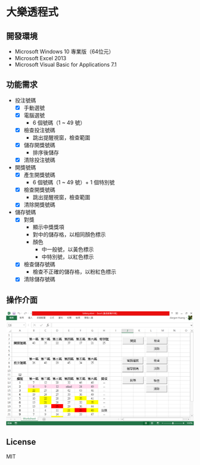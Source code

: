 # 大樂透程式

## 開發環境

- Microsoft Windows 10 專業版（64位元）
- Microsoft Excel 2013
- Microsoft Visual Basic for Applications 7.1

## 功能需求

- 投注號碼
	- [x] 手動選號
	- [x] 電腦選號
		- 6 個號碼（1 ~ 49 號）
	- [x] 檢查投注號碼
		- 跳出提醒視窗，檢查範圍
	- [x] 儲存開獎號碼
		- 排序後儲存
	- [x] 清除投注號碼
- 開獎號碼
	- [x] 產生開獎號碼
		- 6 個號碼（1 ~ 49 號）+ 1 個特別號
	- [x] 檢查開獎號碼
		- 跳出提醒視窗，檢查範圍
	- [x] 清除開獎號碼
- 儲存號碼
	- [x] 對獎
		- 顯示中獎獎項
		- 對中的儲存格，以相同顏色標示
		- 顏色
			- 中一般號，以黃色標示
			- 中特別號，以紅色標示
	- [x] 檢查儲存號碼
		- 檢查不正確的儲存格，以粉紅色標示
	- [x] 清除儲存號碼

## 操作介面

![Worksheet](https://raw.githubusercontent.com/zlargon/vba-lottery/master/worksheet.png)

## License

MIT
